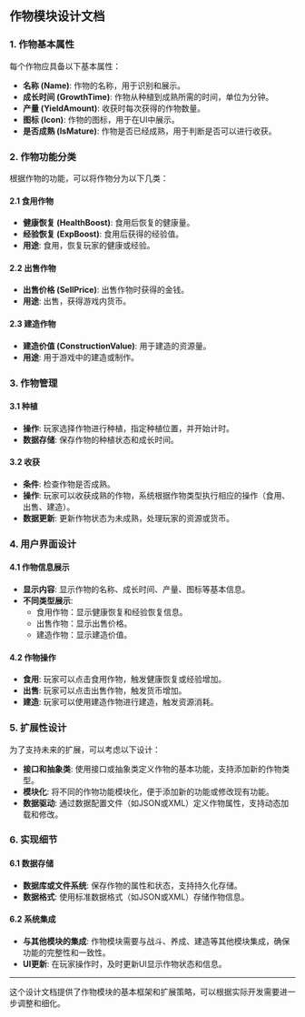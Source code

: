 
## 作物模块设计文档

### 1. 作物基本属性

每个作物应具备以下基本属性：

- **名称 (Name)**: 作物的名称，用于识别和展示。
- **成长时间 (GrowthTime)**: 作物从种植到成熟所需的时间，单位为分钟。
- **产量 (YieldAmount)**: 收获时每次获得的作物数量。
- **图标 (Icon)**: 作物的图标，用于在UI中展示。
- **是否成熟 (IsMature)**: 作物是否已经成熟，用于判断是否可以进行收获。

### 2. 作物功能分类

根据作物的功能，可以将作物分为以下几类：

#### 2.1 食用作物

- **健康恢复 (HealthBoost)**: 食用后恢复的健康量。
- **经验恢复 (ExpBoost)**: 食用后获得的经验值。
- **用途**: 食用，恢复玩家的健康或经验。

#### 2.2 出售作物

- **出售价格 (SellPrice)**: 出售作物时获得的金钱。
- **用途**: 出售，获得游戏内货币。

#### 2.3 建造作物

- **建造价值 (ConstructionValue)**: 用于建造的资源量。
- **用途**: 用于游戏中的建造或制作。

### 3. 作物管理

#### 3.1 种植

- **操作**: 玩家选择作物进行种植，指定种植位置，并开始计时。
- **数据存储**: 保存作物的种植状态和成长时间。

#### 3.2 收获

- **条件**: 检查作物是否成熟。
- **操作**: 玩家可以收获成熟的作物，系统根据作物类型执行相应的操作（食用、出售、建造）。
- **数据更新**: 更新作物状态为未成熟，处理玩家的资源或货币。

### 4. 用户界面设计

#### 4.1 作物信息展示

- **显示内容**: 显示作物的名称、成长时间、产量、图标等基本信息。
- **不同类型展示**:
  - 食用作物：显示健康恢复和经验恢复信息。
  - 出售作物：显示出售价格。
  - 建造作物：显示建造价值。

#### 4.2 作物操作

- **食用**: 玩家可以点击食用作物，触发健康恢复或经验增加。
- **出售**: 玩家可以点击出售作物，触发货币增加。
- **建造**: 玩家可以使用建造作物进行建造，触发资源消耗。

### 5. 扩展性设计

为了支持未来的扩展，可以考虑以下设计：

- **接口和抽象类**: 使用接口或抽象类定义作物的基本功能，支持添加新的作物类型。
- **模块化**: 将不同的作物功能模块化，便于添加新的功能或修改现有功能。
- **数据驱动**: 通过数据配置文件（如JSON或XML）定义作物属性，支持动态加载和修改。

### 6. 实现细节

#### 6.1 数据存储

- **数据库或文件系统**: 保存作物的属性和状态，支持持久化存储。
- **数据格式**: 使用标准数据格式（如JSON或XML）存储作物信息。

#### 6.2 系统集成

- **与其他模块的集成**: 作物模块需要与战斗、养成、建造等其他模块集成，确保功能的完整性和一致性。
- **UI更新**: 在玩家操作时，及时更新UI显示作物状态和信息。

---

这个设计文档提供了作物模块的基本框架和扩展策略，可以根据实际开发需要进一步调整和细化。
